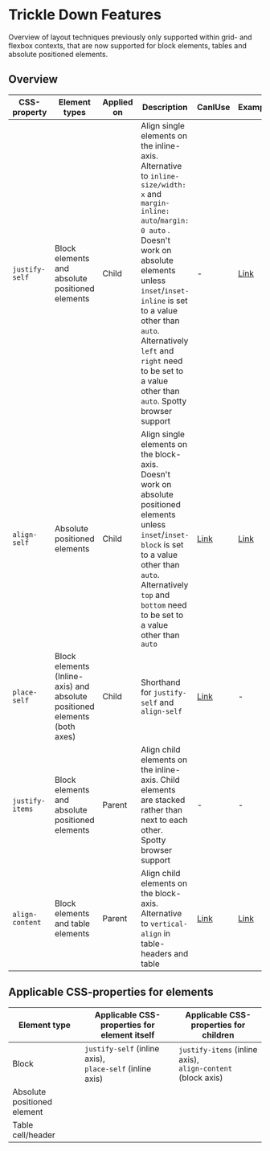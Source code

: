 # Trickle Down Features

Overview of layout techniques previously only supported within grid- and flexbox contexts, that are now supported for block elements, tables and absolute positioned elements.

## Overview

| CSS-property | Element types | Applied on | Description | CanIUse | Example
| --- | --- | --- | --- | --- | --- |
| `justify-self` | Block elements and absolute positioned elements | Child | Align single elements on the inline-axis. Alternative to `inline-size/width: x` and `margin-inline: auto`\/`margin: 0 auto` . Doesn't work on absolute elements unless `inset`/`inset-inline` is set to a value other than `auto`. Alternatively `left` and `right` need to be set to a value other than `auto`. Spotty browser support | - | [Link](https://maurer2.github.io/trickle-down-features/#/justify-self) |
| `align-self` | Absolute positioned elements | Child | Align single elements on the block-axis. Doesn't work on absolute positioned elements unless `inset`/`inset-block` is set to a value other than `auto`. Alternatively `top` and `bottom` need to be set to a value other than `auto` | [Link](https://caniuse.com/mdn-css_properties_align-self_position_absolute_context) | [Link](https://maurer2.github.io/trickle-down-features/#/justify-self) |
| `place-self` | Block elements (Inline-axis) and absolute positioned elements (both axes) | Child | Shorthand for `justify-self` and `align-self` | [Link](https://caniuse.com/mdn-css_properties_place-self_position_absolute_context) | - |
| `justify-items` | Block elements and absolute positioned elements | Parent | Align child elements on the inline-axis. Child elements are stacked rather than next to each other. Spotty browser support | - | - |
| `align-content` | Block elements and table elements | Parent | Align child elements on the block-axis. Alternative to `vertical-align` in table-headers and table | [Link](https://caniuse.com/mdn-css_properties_align-content_block_context)| [Link](https://maurer2.github.io/trickle-down-features/#/align-content)|

## Applicable CSS-properties for elements

| Element type | Applicable CSS-properties for element itself | Applicable CSS-properties for children |
| --- | --- | --- |
| Block |  `justify-self` (inline axis), <br /> `place-self` (inline axis) | `justify-items` (inline axis), <br /> `align-content` (block axis) |
| Absolute positioned element |  |  |
| Table cell/header |  |  |
